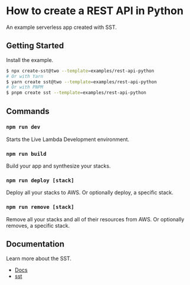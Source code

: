 # How to create a REST API in Python

An example serverless app created with SST.

## Getting Started

Install the example.

```bash
$ npx create-sst@two --template=examples/rest-api-python
# Or with Yarn
$ yarn create sst@two --template=examples/rest-api-python
# Or with PNPM
$ pnpm create sst --template=examples/rest-api-python
```

## Commands

### `npm run dev`

Starts the Live Lambda Development environment.

### `npm run build`

Build your app and synthesize your stacks.

### `npm run deploy [stack]`

Deploy all your stacks to AWS. Or optionally deploy, a specific stack.

### `npm run remove [stack]`

Remove all your stacks and all of their resources from AWS. Or optionally removes, a specific stack.

## Documentation

Learn more about the SST.

- [Docs](https://docs.sst.dev/)
- [sst](https://docs.sst.dev/packages/sst)
